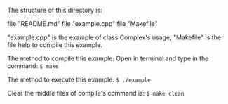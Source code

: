 The structure of this directory is:

file "README.md"
file "example.cpp"
file "Makefile"

"example.cpp" is the example of class Complex's usage, "Makefile" is the file help to compile this example.

The method to compile this example:
Open in terminal and type in the command:
`$ make`

The method to execute this example:
`$ ./example`

Clear the middle files of compile's command is:
`$ make clean`